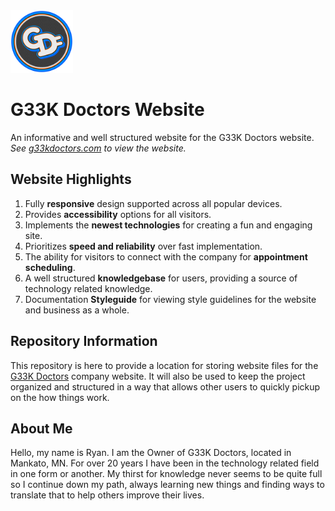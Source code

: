 <img height="100em" width="auto" src="https://raw.githubusercontent.com/G33kDoctors/g33kdoctors.github.io/e1b4c0ff136b8f5e6df1bbe510ec74dddafcdcae/assets/images/Logo-Final.min.svg" alt="G33K Doctors Business Logo">

# G33K Doctors Website

An informative and well structured website for the G33K Doctors website.  
_See [g33kdoctors.com](https://www.g33kdoctors.com/) to view the website._

## Website Highlights
1. Fully __responsive__ design supported across all popular devices.
2. Provides __accessibility__ options for all visitors.
3. Implements the __newest technologies__ for creating a fun and engaging site.
4. Prioritizes __speed and reliability__ over fast implementation.
5. The ability for visitors to connect with the company for __appointment scheduling__.
6. A well structured __knowledgebase__ for users, providing a source of technology related knowledge.
7. Documentation __Styleguide__ for viewing style guidelines for the website and business as a whole.

## Repository Information
This repository is here to provide a location for storing website files for the [G33K Doctors](https://www.g33kdoctors.com) company website.
It will also be used to keep the project organized and structured in a way that allows other users to quickly pickup on the how things work.

## About Me
Hello, my name is Ryan. I am the Owner of G33K Doctors, located in Mankato, MN. For over 20 years I have been in the technology related field in one form or another.
My thirst for knowledge never seems to be quite full so I continue down my path, always learning new things and finding ways to translate that to help others improve their lives.
